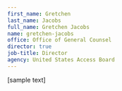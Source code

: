 ```yaml
---
first_name: Gretchen
last_name: Jacobs
full_name: Gretchen Jacobs
name: gretchen-jacobs
office: Office of General Counsel
director: true
job-title: Director
agency: United States Access Board
---
```

[sample text]

